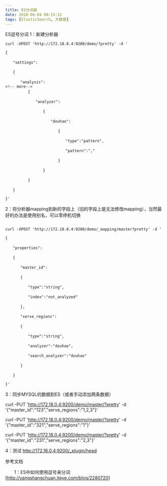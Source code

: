 ```yaml
---
title: ES分词器
date: 2018-06-04 00:15:12
tags: [ElasticSearch, 大数据]
---
```


ES逗号分词
1：新建分析器
```
curl -XPOST 'http://172.18.0.4:9200/demo/?pretty' -d '

{

　　"settings":

　　{

　　　　"analysis":
<!-- more--> 
　　　　　　{

　　　　　　　　"analyzer":

　　　　　　　　　　{

　　　　　　　　　　　　"douhao":

　　　　　　　　　　　　　　{

　　　　　　　　　　　　　　　　"type":"pattern",

　　　　　　　　　　　　　　　　"pattern":","

　　　　　　　　　　　　　　}

　　　　　　　　　　}

　　　　　　}

　　}

}'
```
 

2：将分析器mapping到新的字段上（旧的字段上是无法修改mapping），当然最好的办法是使用别名，可以零停机切换
```

curl -XPOST 'http://172.18.0.4:9200/demo/_mapping/master?pretty' -d '

{

　　"properties":

　　{

　　　　"master_id":

　　　　{

　　　　　　"type":"string",

　　　　　　"index":"not_analyzed"

　　　　},

　　　　"serve_regions":

　　　　{

　　　　　　"type":"string",

　　　　　　"analyzer":"douhao",

　　　　　　"search_analyzer":"douhao"

　　　　}

　　}

}'
```
 

3：同步MYSQL的数据到ES（或者手动添加两条数据）

curl -PUT 'http://172.18.0.4:9200/demo/master/?pretty' -d '{"master_id":"123","serve_regions":"1,2,3"}'

curl -PUT 'http://172.18.0.4:9200/demo/master/?pretty' -d '{"master_id":"321","serve_regions":"1"}'

curl -PUT 'http://172.18.0.4:9200/demo/master/?pretty' -d '{"master_id":"231","serve_regions":"2,3"}'

 

4：测试 http://172.18.0.4:9200/_plugin/head

 

参考文档

　　1：ES中如何使用逗号来分词[http://yangshangchuan.iteye.com/blog/2280720]
